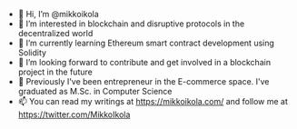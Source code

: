 - 👋 Hi, I’m @mikkoikola
- 👀 I’m interested in blockchain and disruptive protocols in the decentralized world
- 🌱 I’m currently learning Ethereum smart contract development using Solidity
- 💞️ I’m looking forward to contribute and get involved in a blockchain project in the future
- 💞️ Previously I've been entrepreneur in the E-commerce space. I've graduated as M.Sc. in Computer Science
- 📫 You can read my writings at https://mikkoikola.com/ and follow me at https://twitter.com/MikkoIkola

<!---
mikkoikola/mikkoikola is a ✨ special ✨ repository because its `README.md` (this file) appears on your GitHub profile.
You can click the Preview link to take a look at your changes.
--->
